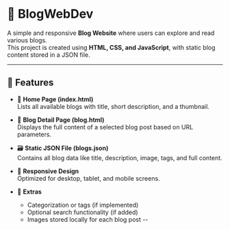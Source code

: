 # 📖 BlogWebDev

A simple and responsive **Blog Website** where users can explore and read various blogs.  
This project is created using **HTML, CSS, and JavaScript**, with static blog content stored in a JSON file.

---

## 🚀 Features

- 📄 **Home Page (index.html)**  
  Lists all available blogs with title, short description, and a thumbnail.

- 📰 **Blog Detail Page (blog.html)**  
  Displays the full content of a selected blog post based on URL parameters.

- 🗃️ **Static JSON File (blogs.json)**  
  Contains all blog data like title, description, image, tags, and full content.

- 📱 **Responsive Design**  
  Optimized for desktop, tablet, and mobile screens.

- 🔎 **Extras**  
  - Categorization or tags (if implemented)  
  - Optional search functionality (if added)  
  - Images stored locally for each blog post
--

